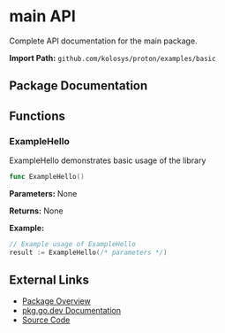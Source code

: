 # main API

Complete API documentation for the main package.

**Import Path:** `github.com/kolosys/proton/examples/basic`

## Package Documentation



## Functions

### ExampleHello
ExampleHello demonstrates basic usage of the library

```go
func ExampleHello()
```

**Parameters:**
None

**Returns:**
None

**Example:**

```go
// Example usage of ExampleHello
result := ExampleHello(/* parameters */)
```

## External Links

- [Package Overview](../packages/main.md)
- [pkg.go.dev Documentation](https://pkg.go.dev/github.com/kolosys/proton/examples/basic)
- [Source Code](https://github.com/kolosys/proton/tree/main/examples/basic)
